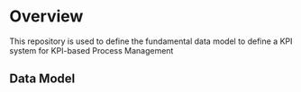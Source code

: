 # Overview
This repository is used to define the fundamental data model to define a KPI system for KPI-based Process Management
## Data Model
